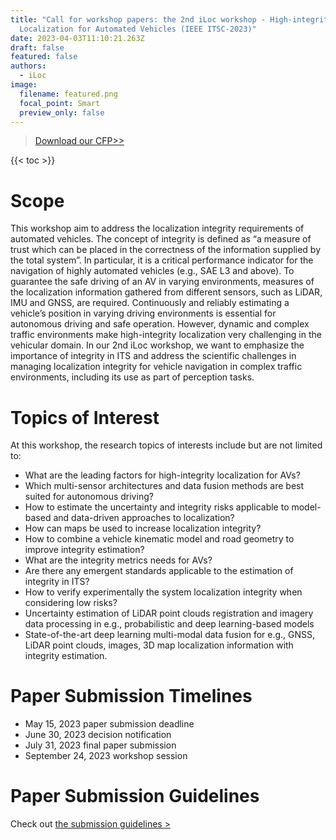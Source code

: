 ```yaml
---
title: "Call for workshop papers: the 2nd iLoc workshop - High-integrity
  Localization for Automated Vehicles (IEEE ITSC-2023)"
date: 2023-04-03T11:10:21.263Z
draft: false
featured: false
authors:
  - iLoc
image:
  filename: featured.png
  focal_point: Smart
  preview_only: false
---
```



> [Download our CFP>>](uploads/iLoc2023-poster.pdf) 

{{< toc >}}

# Scope

This workshop aim to address the localization integrity requirements of automated vehicles. The concept of integrity is defined as “a measure of trust which can be placed in the correctness of the information supplied by the total system”. In particular, it is a critical performance indicator for the navigation of highly automated vehicles (e.g., SAE L3 and above). To guarantee the safe driving of an AV in varying environments, measures of the localization information gathered from different sensors, such as LiDAR, IMU and GNSS, are required. Continuously and reliably estimating a vehicle’s position in varying driving environments is essential for autonomous driving and safe operation. However, dynamic and complex traffic environments make high-integrity localization very challenging in the vehicular domain. In our 2nd iLoc workshop, we want to emphasize the importance of integrity in ITS and address the scientific challenges in managing localization integrity for vehicle navigation in complex traffic environments, including its use as part of perception tasks.

# Topics of Interest

At this workshop, the research topics of interests include but are not limited to:

* What are the leading factors for high-integrity localization for AVs?
* Which multi-sensor architectures and data fusion methods are best suited for autonomous driving?
* How to estimate the uncertainty and integrity risks applicable to model-based and data-driven approaches to localization?
* How can maps be used to increase localization integrity?
* How to combine a vehicle kinematic model and road geometry to improve integrity estimation?
* What are the integrity metrics needs for AVs?
* Are there any emergent standards applicable to the estimation of integrity in ITS?
* How to verify experimentally the system localization integrity when considering low risks?
* Uncertainty estimation of LiDAR point clouds registration and imagery data processing in e.g., probabilistic and deep learning-based models
* State-of-the-art deep learning multi-modal data fusion for e.g., GNSS, LiDAR point clouds, images, 3D map localization information with integrity estimation.

# Paper S﻿ubmission T﻿imelines

* M﻿ay 15, 2023 paper submission deadline
* J﻿une 30, 2023 decision notification
* J﻿uly 31, 2023 final paper submission
* S﻿eptember 24, 2023 workshop session

# Paper S﻿ubmission Guidelines

C﻿heck out [the submission guidelines >](/workshop2/cfp/)